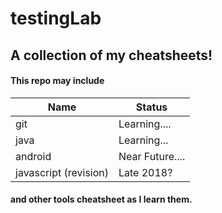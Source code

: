 # testingLab
## A collection of my cheatsheets!
#### This repo may include
|Name|Status|
|---|---|
|git|Learning....|
|java|Learning...|
|android|Near Future....|
|javascript (revision)|Late 2018?|

#### and other tools cheatsheet as I learn them.
